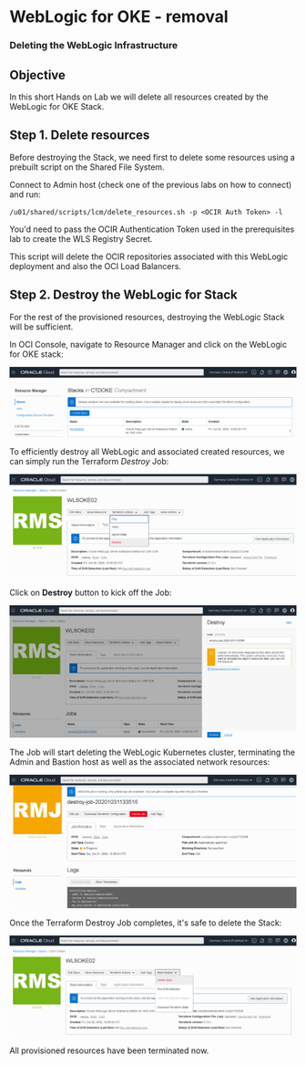 # WebLogic for OKE - removal

### Deleting the WebLogic Infrastructure



## Objective

In this short Hands on Lab we will delete all resources created by the WebLogic for OKE Stack.



## Step 1. Delete resources

Before destroying the Stack, we need first to delete some resources using a prebuilt script on the Shared File System.

Connect to Admin host (check one of the previous labs on how to connect) and run:

```
/u01/shared/scripts/lcm/delete_resources.sh -p <OCIR Auth Token> -l
```

You'd need to pass the OCIR Authentication Token used in the prerequisites lab to create the WLS Registry Secret.

This script will delete the OCIR repositories associated with this WebLogic deployment and also the OCI Load Balancers.



## Step 2. Destroy the WebLogic for Stack

For the rest of the provisioned resources, destroying the WebLogic Stack will be sufficient.

In OCI Console, navigate to Resource Manager and click on the WebLogic for OKE stack:

![](images/wlsforocionokedelete/image-010.png)



To efficiently destroy all WebLogic and associated created resources, we can simply run the Terraform *Destroy* Job:

![](images/wlsforocionokedelete/image-020.png)



Click on **Destroy** button to kick off the Job:

![](images/wlsforocionokedelete/image-030.png)



The Job will start deleting the WebLogic Kubernetes cluster, terminating the Admin and Bastion host as well as the associated network resources:

![](images/wlsforocionokedelete/image-040.png)



Once the Terraform Destroy Job completes, it's safe to delete the Stack:

![](images/wlsforocionokedelete/image-050.png)



All provisioned resources have been terminated now.